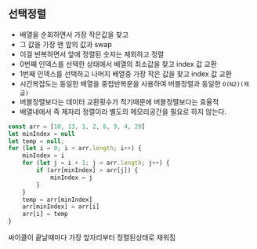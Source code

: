 ## 선택정렬
- 배열을 순회하면서 가장 작은값을 찾고
- 그 값을 가장 맨 앞의 값과 swap
- 이걸 반복하면서 앞에 정렬된 숫자는 제외하고 정렬
- 0번째 인덱스를 선택한 상태에서 배열의 최소값을 찾고 index 값 교환
- 1번째 인덱스를 선택하고 나머지 배열중 가장 작은 값을 찾고 index 값 교환
- 시간복잡도는 동일한 배열을 중첩반복문을 사용하여 버블정렬과 동일한 `O(N2)(제곱)`
- 버블정렬보다는 데이터 교환횟수가 적기때문에 버블정렬보다는 효율적
- 배열내에서 즉 제자리 정렬이라 별도의 메모리공간을 필요로 하지 않는다.

```js
const arr = [10, 13, 1, 2, 6, 9, 4, 20]
let minIndex = null
let temp = null;
for (let i = 0; i < arr.length; i++) {
    minIndex = i
    for (let j = i + 1; j < arr.length; j++) {
        if (arr[minIndex] > arr[j]) {
            minIndex = j
        }
    }
    temp = arr[minIndex]
    arr[minIndex] = arr[i]
    arr[i] = temp
}
```

싸이클이 끝날때마다 가장 앞자리부터 정렬된상태로 채워짐